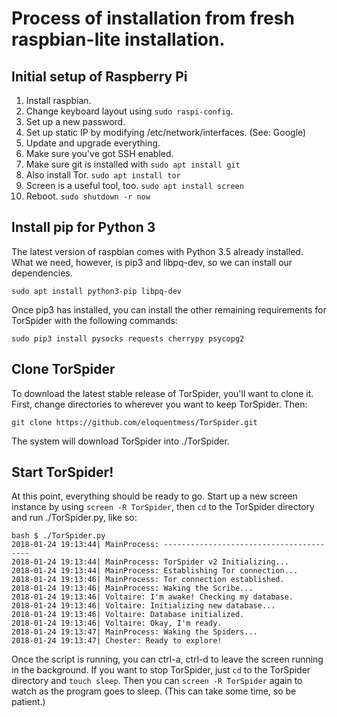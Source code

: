 # Process of installation from fresh raspbian-lite installation.

## Initial setup of Raspberry Pi

1. Install raspbian.
2. Change keyboard layout using `sudo raspi-config`.
3. Set up a new password.
4. Set up static IP by modifying /etc/network/interfaces. (See: Google)
5. Update and upgrade everything.
6. Make sure you've got SSH enabled.
7. Make sure git is installed with `sudo apt install git`
8. Also install Tor. `sudo apt install tor`
9. Screen is a useful tool, too. `sudo apt install screen`
10. Reboot. `sudo shutdown -r now`

## Install pip for Python 3

The latest version of raspbian comes with Python 3.5 already installed. What we need, however, is pip3 and libpq-dev, so we can install our dependencies.

```
sudo apt install python3-pip libpq-dev
```

Once pip3 has installed, you can install the other remaining requirements for TorSpider with the following commands:

```
sudo pip3 install pysocks requests cherrypy psycopg2
```

## Clone TorSpider

To download the latest stable release of TorSpider, you'll want to clone it. First, change directories to wherever you want to keep TorSpider. Then:

```
git clone https://github.com/eloquentmess/TorSpider.git
```

The system will download TorSpider into ./TorSpider.

## Start TorSpider!

At this point, everything should be ready to go. Start up a new screen instance by using `screen -R TorSpider`, then `cd` to the TorSpider directory and run ./TorSpider.py, like so:

```
bash $ ./TorSpider.py
2018-01-24 19:13:44| MainProcess: ----------------------------------------
2018-01-24 19:13:44| MainProcess: TorSpider v2 Initializing...
2018-01-24 19:13:44| MainProcess: Establishing Tor connection...
2018-01-24 19:13:46| MainProcess: Tor connection established.
2018-01-24 19:13:46| MainProcess: Waking the Scribe...
2018-01-24 19:13:46| Voltaire: I'm awake! Checking my database.
2018-01-24 19:13:46| Voltaire: Initializing new database...
2018-01-24 19:13:46| Voltaire: Database initialized.
2018-01-24 19:13:46| Voltaire: Okay, I'm ready.
2018-01-24 19:13:47| MainProcess: Waking the Spiders...
2018-01-24 19:13:47| Chester: Ready to explore!
```

Once the script is running, you can ctrl-a, ctrl-d to leave the screen running in the background. If you want to stop TorSpider, just `cd` to the TorSpider directory and `touch sleep`. Then you can `screen -R TorSpider` again to watch as the program goes to sleep. (This can take some time, so be patient.)
